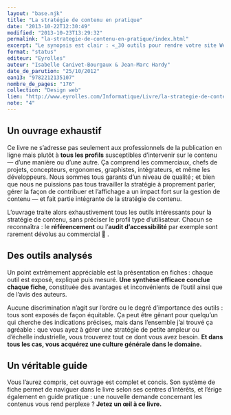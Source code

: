 ```yaml
---
layout: "base.njk"
title: "La stratégie de contenu en pratique"
date: "2013-10-22T12:30:49"
modified: "2013-10-23T13:29:32"
permalink: "la-strategie-de-contenu-en-pratique/index.html"
excerpt: "Le synopsis est clair : «_30 outils pour rendre votre site Web attractif et performant. L’expérience des auteurs est mise à profit efficacement._». Pas si loin des grands principes et des grandes théories, ce livre reste pragmatique et concret : à lire si vous touchez parfois à du contenu 🙂 [Lire la suite de «&nbsp;La stratégie de contenu en pratique&nbsp;» →](https://www.ffoodd.fr/la-strategie-de-contenu-en-pratique/)"
format: "status"
editeur: "Eyrolles"
auteur: "Isabelle Canivet-Bourgaux & Jean-Marc Hardy"
date_de_parution: "25/10/2012"
ean13: "9782212135107"
nombre_de_pages: "176"
collection: "Design web"
lien: "http://www.eyrolles.com/Informatique/Livre/la-strategie-de-contenu-en-pratique-9782212135107"
note: "4"
---
```

## Un ouvrage exhaustif

Ce livre ne s’adresse pas seulement aux professionnels de la publication en ligne mais plutôt à **tous les profils** susceptibles d’intervenir sur le contenu — d’une manière ou d’une autre. Ça comprend les commerciaux, chefs de projets, concepteurs, ergonomes, graphistes, intégrateurs, et même les développeurs. Nous sommes tous garants d’un niveau de qualité ; et bien que nous ne puissions pas tous travailler la stratégie à proprement parler, gérer la façon de contribuer et l’affichage a un impact fort sur la gestion de contenu — et fait partie intégrante de la stratégie de contenu.

L’ouvrage traite alors exhaustivement tous les outils intéressants pour la stratégie de contenu, sans préciser le profil type d’utilisateur. Chacun se reconnaîtra : le **référencement** ou l’**audit d’accessibilité** par exemple sont rarement dévolus au commercial 🙂 .

## Des outils analysés

Un point extrêmement appréciable est la présentation en fiches :&nbsp;chaque outil est exposé, expliqué puis mesuré. **Une synthèse efficace conclue chaque fiche**, constituée des avantages et inconvénients de l’outil ainsi que de l’avis des auteurs.

Aucune discrimination n’agit sur l’ordre ou le degré d’importance des outils : tous sont exposés de façon équitable. Ça peut être gênant pour quelqu’un qui cherche des indications précises, mais dans l’ensemble j’ai trouvé ça agréable : que vous ayez à gérer une stratégie de petite ampleur ou d’échelle industrielle, vous trouverez tout ce dont vous avez besoin. **Et dans tous les cas, vous acquérez une culture générale dans le domaine.**

## Un véritable guide

Vous l’aurez compris, cet ouvrage est complet et concis. Son système de fiche permet de naviguer dans le livre selon ses centres d’intérêts, et l’érige également en guide pratique : une nouvelle demande concernant les contenus vous rend perplexe ? **Jetez un œil à ce livre.**